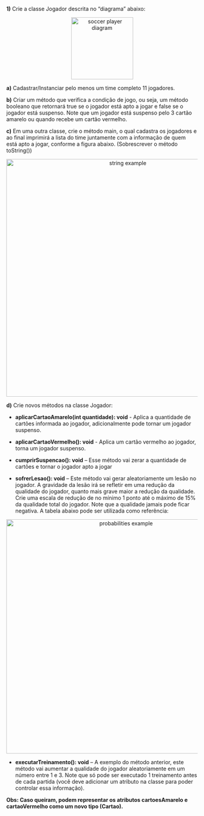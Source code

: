 <!--
arquivo original:
https://docs.google.com/document/d/1L31TwnI-GE16wuMo-81K2ttmbAPfDHdraFScKRu-juU/view
-->

**1)** Crie a classe Jogador descrita no “diagrama” abaixo:

<p align="center">
<img src="https://github.com/TomorrowTechTalents/lets-code-3T-exercicios/blob/main/01%20-%20jogador%20de%20futebol/diagram.png" alt="soccer player diagram" width="163"/>
</p>

**a)** Cadastrar/Instanciar pelo menos um time completo 11 jogadores.

**b)** Criar um método que verifica a condição de jogo, ou seja, um método booleano que retornará true se o jogador está apto a jogar e false se o jogador está suspenso. Note que um jogador está suspenso pelo 3 cartão amarelo ou quando recebe um cartão vermelho.

**c)** Em uma outra classe, crie o método main, o qual cadastra os jogadores e ao final imprimirá a lista do time juntamente com a informação de quem está apto a jogar, conforme a figura abaixo. (Sobrescrever o método toString())

<p align="center">
<img src="https://github.com/TomorrowTechTalents/lets-code-3T-exercicios/blob/main/01%20-%20jogador%20de%20futebol/string.png" alt="string example" width="624"/>
</p>

**d)** Crie novos métodos na classe Jogador:
*  **aplicarCartaoAmarelo(int quantidade): void** - Aplica a quantidade de cartões
   informada ao jogador, adicionalmente pode tornar um jogador suspenso.

* **aplicarCartaoVermelho(): void** - Aplica um cartão vermelho ao jogador, torna um jogador suspenso.

*  **cumprirSuspencao(): void** – Esse método vai zerar a quantidade de
   cartões e tornar o jogador apto a jogar

*  **sofrerLesao(): void** – Este método vai gerar aleatoriamente um lesão no jogador. A gravidade da lesão irá se refletir em uma redução da qualidade do jogador, quanto mais grave maior a redução da qualidade. Crie uma escala de redução de no mínimo 1 ponto até o máximo de 15% da qualidade total do jogador. Note que a qualidade jamais pode ficar negativa. A tabela abaixo pode ser utilizada como referência:

<p align="center">
<img src="https://github.com/TomorrowTechTalents/lets-code-3T-exercicios/blob/main/01%20-%20jogador%20de%20futebol/probabilities.png" alt="probabilities example" width="615"/>
</p>

* **executarTreinamento(): void** – A exemplo do método anterior, este método vai aumentar a qualidade do jogador aleatoriamente em um número entre 1 e 3. Note que só pode ser executado 1 treinamento antes de cada partida (você deve adicionar um atributo na classe para poder controlar essa informação).

**Obs: Caso queiram, podem representar os atributos cartoesAmarelo e cartaoVermelho como um novo tipo (Cartao).**
